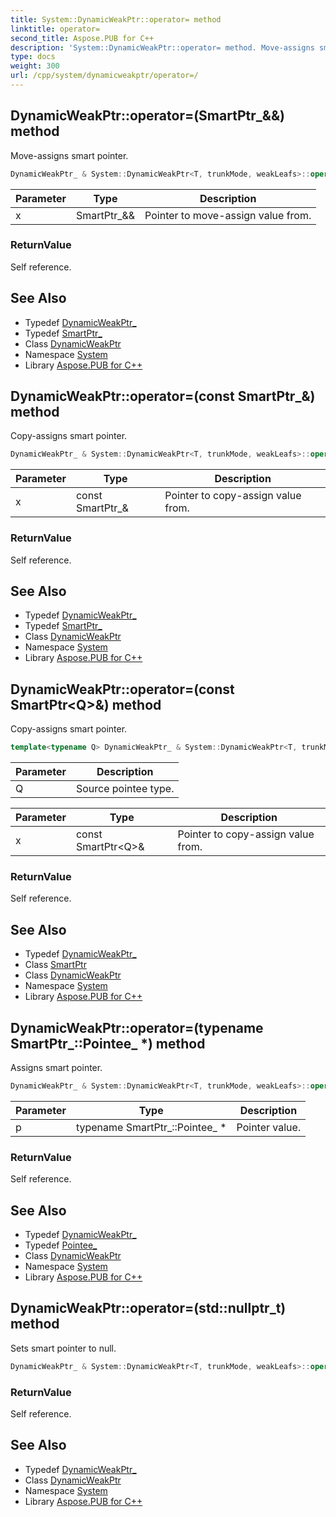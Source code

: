 ```yaml
---
title: System::DynamicWeakPtr::operator= method
linktitle: operator=
second_title: Aspose.PUB for C++
description: 'System::DynamicWeakPtr::operator= method. Move-assigns smart pointer in C++.'
type: docs
weight: 300
url: /cpp/system/dynamicweakptr/operator=/
---
```

## DynamicWeakPtr::operator=(SmartPtr_\&&) method


Move-assigns smart pointer.

```cpp
DynamicWeakPtr_ & System::DynamicWeakPtr<T, trunkMode, weakLeafs>::operator=(SmartPtr_ &&x)
```


| Parameter | Type | Description |
| --- | --- | --- |
| x | SmartPtr_\&& | Pointer to move-assign value from. |

### ReturnValue

Self reference.

## See Also

* Typedef [DynamicWeakPtr_](../dynamicweakptr_/)
* Typedef [SmartPtr_](../smartptr_/)
* Class [DynamicWeakPtr](../)
* Namespace [System](../../)
* Library [Aspose.PUB for C++](../../../)
## DynamicWeakPtr::operator=(const SmartPtr_\&) method


Copy-assigns smart pointer.

```cpp
DynamicWeakPtr_ & System::DynamicWeakPtr<T, trunkMode, weakLeafs>::operator=(const SmartPtr_ &x)
```


| Parameter | Type | Description |
| --- | --- | --- |
| x | const SmartPtr_\& | Pointer to copy-assign value from. |

### ReturnValue

Self reference.

## See Also

* Typedef [DynamicWeakPtr_](../dynamicweakptr_/)
* Typedef [SmartPtr_](../smartptr_/)
* Class [DynamicWeakPtr](../)
* Namespace [System](../../)
* Library [Aspose.PUB for C++](../../../)
## DynamicWeakPtr::operator=(const SmartPtr\<Q\>\&) method


Copy-assigns smart pointer.

```cpp
template<typename Q> DynamicWeakPtr_ & System::DynamicWeakPtr<T, trunkMode, weakLeafs>::operator=(const SmartPtr<Q> &x)
```


| Parameter | Description |
| --- | --- |
| Q | Source pointee type. |

| Parameter | Type | Description |
| --- | --- | --- |
| x | const SmartPtr\<Q\>\& | Pointer to copy-assign value from. |

### ReturnValue

Self reference.

## See Also

* Typedef [DynamicWeakPtr_](../dynamicweakptr_/)
* Class [SmartPtr](../../smartptr/)
* Class [DynamicWeakPtr](../)
* Namespace [System](../../)
* Library [Aspose.PUB for C++](../../../)
## DynamicWeakPtr::operator=(typename SmartPtr_::Pointee_ *) method


Assigns smart pointer.

```cpp
DynamicWeakPtr_ & System::DynamicWeakPtr<T, trunkMode, weakLeafs>::operator=(typename SmartPtr_::Pointee_ *p)
```


| Parameter | Type | Description |
| --- | --- | --- |
| p | typename SmartPtr_::Pointee_ * | Pointer value. |

### ReturnValue

Self reference.

## See Also

* Typedef [DynamicWeakPtr_](../dynamicweakptr_/)
* Typedef [Pointee_](../../smartptr/pointee_/)
* Class [DynamicWeakPtr](../)
* Namespace [System](../../)
* Library [Aspose.PUB for C++](../../../)
## DynamicWeakPtr::operator=(std::nullptr_t) method


Sets smart pointer to null.

```cpp
DynamicWeakPtr_ & System::DynamicWeakPtr<T, trunkMode, weakLeafs>::operator=(std::nullptr_t)
```


### ReturnValue

Self reference.

## See Also

* Typedef [DynamicWeakPtr_](../dynamicweakptr_/)
* Class [DynamicWeakPtr](../)
* Namespace [System](../../)
* Library [Aspose.PUB for C++](../../../)
